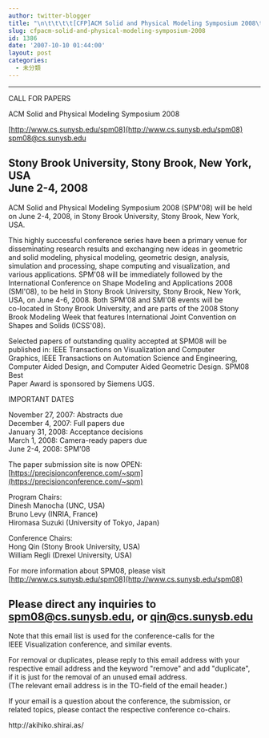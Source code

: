 ```yaml
---
author: twitter-blogger
title: "\n\t\t\t\t[CFP]ACM Solid and Physical Modeling Symposium 2008\t\t"
slug: cfpacm-solid-and-physical-modeling-symposium-2008
id: 1386
date: '2007-10-10 01:44:00'
layout: post
categories:
  - 未分類
---
```


---------------------------------------------------  
CALL FOR PAPERS

ACM Solid and Physical Modeling Symposium 2008

[http://www.cs.sunysb.edu/spm08](http://www.cs.sunysb.edu/spm08)  
spm08@cs.sunysb.edu

Stony Brook University, Stony Brook, New York, USA  
June 2-4, 2008  
---------------------------------------------------

ACM Solid and Physical Modeling Symposium 2008 (SPM'08) will be held  
on June 2-4, 2008, in Stony Brook University, Stony Brook, New York,  
USA.

This highly successful conference series have been a primary venue for  
disseminating research results and exchanging new ideas in geometric  
and solid modeling, physical modeling, geometric design, analysis,  
simulation and processing, shape computing and visualization, and  
various applications. SPM'08 will be immediately followed by the  
International Conference on Shape Modeling and Applications 2008  
(SMI'08), to be held in Stony Brook University, Stony Brook, New York,  
USA, on June 4-6, 2008\. Both SPM'08 and SMI'08 events will be  
co-located in Stony Brook University, and are parts of the 2008 Stony  
Brook Modeling Week that features International Joint Convention on  
Shapes and Solids (ICSS'08).

Selected papers of outstanding quality accepted at SPM08 will be  
published in: IEEE Transactions on Visualization and Computer  
Graphics, IEEE Transactions on Automation Science and Engineering,  
Computer Aided Design, and Computer Aided Geometric Design. SPM08 Best  
Paper Award is sponsored by Siemens UGS.

IMPORTANT DATES

November 27, 2007: Abstracts due  
December 4, 2007: Full papers due  
January 31, 2008: Acceptance decisions  
March 1, 2008: Camera-ready papers due  
June 2-4, 2008: SPM'08

The paper submission site is now OPEN:  
[https://precisionconference.com/~spm](https://precisionconference.com/~spm)

Program Chairs:  
Dinesh Manocha (UNC, USA)  
Bruno Levy (INRIA, France)  
Hiromasa Suzuki (University of Tokyo, Japan)

Conference Chairs:  
Hong Qin (Stony Brook University, USA)  
William Regli (Drexel University, USA)

For more information about SPM08, please visit  
[http://www.cs.sunysb.edu/spm08](http://www.cs.sunysb.edu/spm08)

Please direct any inquiries to spm08@cs.sunysb.edu, or qin@cs.sunysb.edu  
-----------------------------------------------------------------------  
Note that this email list is used for the conference-calls for the  
IEEE Visualization conference, and similar events.

For removal or duplicates, please reply to this email address with your  
respective email address and the keyword "remove" and add "duplicate",  
if it is just for the removal of an unused email address.  
(The relevant email address is in the TO-field of the email header.)

If your email is a question about the conference, the submission, or  
related topics, please contact the respective conference co-chairs.

<div>http://akihiko.shirai.as/</div>